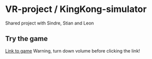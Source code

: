 # VR-project / KingKong-simulator

Shared project with Sindre, Stian and Leon

## Try the game

[Link to game](https://591335.github.io/) Warning, turn down volume before clicking the link!
